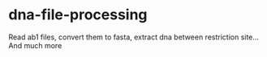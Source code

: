 # dna-file-processing
Read ab1 files, convert them to fasta, extract dna between restriction site... And much more
